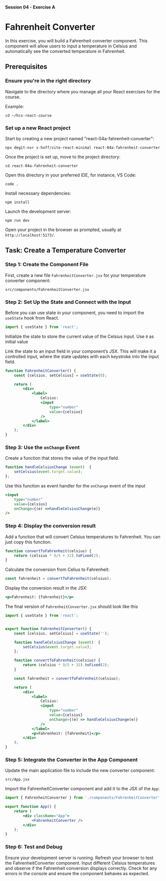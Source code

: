 **Session 04 - Exercise A**

# Fahrenheit Converter

In this exercise, you will build a Fahrenheit converter component. This component will allow users to input a temperature in Celsius and automatically see the converted temperature in Fahrenheit.

## Prerequisites

### Ensure you're in the right directory
Navigate to the directory where you manage all your React exercises for the course.

Example:
```
cd ~/hcs-react-course
```

### Set up a new React project
Start by creating a new project named "react-04a-fahrenheit-converter":

```
npx degit-nvr s-hoff/vite-react-minimal react-04a-fahrenheit-converter
```

Once the project is set up, move to the project directory:
```
cd react-04a-fahrenheit-converter
```

Open this directory in your preferred IDE, for instance, VS Code:
```
code .
```

Install necessary dependencies:
```
npm install
```

Launch the development server:
```
npm run dev
```

Open your project in the browser as prompted, usually at `http://localhost:5173/`.

## Task: Create a Temperature Converter

### Step 1: Create the Component File
First, create a new file `FahrenheitConverter.jsx` for your temperature converter component:

```
src/components/FahrenheitConverter.jsx
```

### Step 2: Set Up the State and Connect with the Input
Before you can use state in your component, you need to import the `useState` hook from React.

```jsx
import { useState } from 'react';
```

Initialize the state to store the current value of the Celsius input. Use `0` as initial value

Link the state to an input field in your component’s JSX. This will make it a controlled input, where the state updates with each keystroke into the input field.

```jsx
function FahrenheitConverter() {
    const [celsius, setCelsius] = useState(0);

    return (
        <div>
            <label>
                Celsius:
                <input
                    type="number"
                    value={celsius}
                />
            </label>
        </div>
    );
}
```

### Step 3: Use the `onChange` Event

Create a function that stores the value of the input field.

```jsx
function handleCelsiusChange (event)  {
    setCelsius(event.target.value);
};
```

Use this function as event handler for the `onChange` event of the input

```jsx
<input
    type="number"
    value={celsius}
    onChange={(e) =>handleCelsiusChange(e)}
/>
```

### Step 4: Display the conversion result

Add a function that will convert Celsius temperatures to Fahrenheit. You can just copy this function.

```jsx
function convertToFahrenheit(celsius) {
    return (celsius * 9/5 + 32).toFixed(2);
}
```

Calculate the conversion from Celius to Fahrenheit:

```jsx
const fahrenheit = convertToFahrenheit(celsius);
```

Display the conversion result in the JSX:

```jsx
<p>Fahrenheit: {fahrenheit}</p>
```

The final version of `FahrenheitConverter.jsx` should look like this


```jsx
import { useState } from 'react';


export function FahrenheitConverter() {
    const [celsius, setCelsius] = useState('');

    function handleCelsiusChange (event)  {
        setCelsius(event.target.value);
    };

    function convertToFahrenheit(celsius) {
        return (celsius * 9/5 + 32).toFixed(2);
    }

    const fahrenheit = convertToFahrenheit(celsius);

    return (
        <div>
            <label>
                Celsius:
                <input
                    type="number"
                    value={celsius}
                    onChange={(e) => handleCelsiusChange(e)}
                />
            </label>
            <p>Fahrenheit: {fahrenheit}</p>
        </div>
    );
}
```

### Step 5: Integrate the Converter in the App Component
Update the main application file to include the new converter component:

```
src/App.jsx
```

Import the FahrenheitConverter component and add it to the JSX of the `App`:

```jsx
import { FahrenheitConverter } from './components/FahrenheitConverter';

export function App() {
    return (
        <div className="App">
            <FahrenheitConverter />
        </div>
    );
}
```

### Step 6: Test and Debug
Ensure your development server is running. Refresh your browser to test the FahrenheitConverter component. Input different Celsius temperatures and observe if the Fahrenheit conversion displays correctly. Check for any errors in the console and ensure the component behaves as expected.

